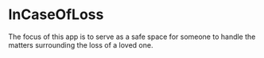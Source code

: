 # InCaseOfLoss
The focus of this app is to serve as a safe space for someone to handle the matters surrounding the loss of a loved one.
